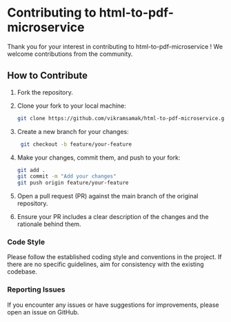 # Contributing to html-to-pdf-microservice

Thank you for your interest in contributing to html-to-pdf-microservice
! We welcome contributions from the community.

## How to Contribute

1. Fork the repository.

2. Clone your fork to your local machine:

   ```bash
   git clone https://github.com/vikramsamak/html-to-pdf-microservice.git

3. Create a new branch for your changes:

   ```bash
    git checkout -b feature/your-feature

4. Make your changes, commit them, and push to your fork:

    ```bash
    git add .
    git commit -m "Add your changes"
    git push origin feature/your-feature

5. Open a pull request (PR) against the main branch of the original repository.

6. Ensure your PR includes a clear description of the changes and the rationale behind them.

### Code Style

Please follow the established coding style and conventions in the project. If there are no specific guidelines, aim for consistency with the existing codebase.

### Reporting Issues

If you encounter any issues or have suggestions for improvements, please open an issue on GitHub.
